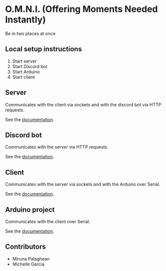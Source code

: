 # O.M.N.I. (Offering Moments Needed Instantly)

Be in two places at once

## Local setup instructions

1. Start server
2. Start Discord bot
3. Start Arduino
4. Start client

## Server

Communicates with the client via sockets and with the discord bot via HTTP
requests.

See the [documentation](./server/README.md).

## Discord bot

Communicates with the server via HTTP requests.

See the [documentation](./discord_bot/README.md).

## Client

Communicates with the server via sockets and with the Arduino over Serial.

See the [documentation](./client/README.md).

## Arduino project

Communicates with the client over Serial.

See the [documentation](./arduino/README.md).

## Contributors

- Miruna Palaghean
- Michelle Garcia
